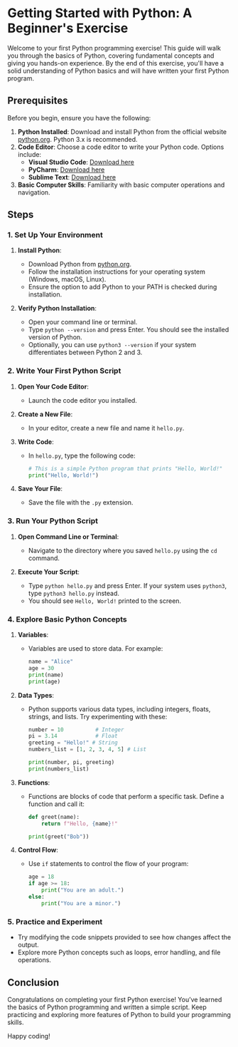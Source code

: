 <!--
ID: PYTHON-BE-001
Tags: [python, beginner, programming, training]
Description: A beginner-level Python exercise focusing on basic programming concepts.
Query: Generate a beginner-level getting started training exercise for python. Display every step of the entire training exercise as a wiki file in a markdown-formatted string that I can copy or download. Make the exercise very positive and detailed. Include all prerequisites and steps. Add a hidden field to the top of the exercise with the following parameters: ID, Tags, Description, Query, Model, Level. Where ID is a unique ID. Where Tags is a list of tags associated with the exercise. Where Description is a short overview of the exercise. Where Query is this query string. Where model is the model and version of the LLM that I'm submitting the query to. Where level is the skill level of this exercise rated as beginner, intermediate, or advanced.
Model: ChatGPT v2
Level: beginner
-->

# Getting Started with Python: A Beginner's Exercise

Welcome to your first Python programming exercise! This guide will walk you through the basics of Python, covering fundamental concepts and giving you hands-on experience. By the end of this exercise, you'll have a solid understanding of Python basics and will have written your first Python program.

## Prerequisites

Before you begin, ensure you have the following:

1. **Python Installed**: Download and install Python from the official website [python.org](https://www.python.org/). Python 3.x is recommended.
2. **Code Editor**: Choose a code editor to write your Python code. Options include:
   - **Visual Studio Code**: [Download here](https://code.visualstudio.com/)
   - **PyCharm**: [Download here](https://www.jetbrains.com/pycharm/download/)
   - **Sublime Text**: [Download here](https://www.sublimetext.com/)
3. **Basic Computer Skills**: Familiarity with basic computer operations and navigation.

## Steps

### 1. **Set Up Your Environment**

1. **Install Python**:
   - Download Python from [python.org](https://www.python.org/downloads/).
   - Follow the installation instructions for your operating system (Windows, macOS, Linux).
   - Ensure the option to add Python to your PATH is checked during installation.

2. **Verify Python Installation**:
   - Open your command line or terminal.
   - Type `python --version` and press Enter. You should see the installed version of Python.
   - Optionally, you can use `python3 --version` if your system differentiates between Python 2 and 3.

### 2. **Write Your First Python Script**

1. **Open Your Code Editor**:
   - Launch the code editor you installed.

2. **Create a New File**:
   - In your editor, create a new file and name it `hello.py`.

3. **Write Code**:
   - In `hello.py`, type the following code:

     ```python
     # This is a simple Python program that prints "Hello, World!"
     print("Hello, World!")
     ```

4. **Save Your File**:
   - Save the file with the `.py` extension.

### 3. **Run Your Python Script**

1. **Open Command Line or Terminal**:
   - Navigate to the directory where you saved `hello.py` using the `cd` command.

2. **Execute Your Script**:
   - Type `python hello.py` and press Enter. If your system uses `python3`, type `python3 hello.py` instead.
   - You should see `Hello, World!` printed to the screen.

### 4. **Explore Basic Python Concepts**

1. **Variables**:
   - Variables are used to store data. For example:

     ```python
     name = "Alice"
     age = 30
     print(name)
     print(age)
     ```

2. **Data Types**:
   - Python supports various data types, including integers, floats, strings, and lists. Try experimenting with these:

     ```python
     number = 10          # Integer
     pi = 3.14            # Float
     greeting = "Hello!" # String
     numbers_list = [1, 2, 3, 4, 5] # List

     print(number, pi, greeting)
     print(numbers_list)
     ```

3. **Functions**:
   - Functions are blocks of code that perform a specific task. Define a function and call it:

     ```python
     def greet(name):
         return f"Hello, {name}!"

     print(greet("Bob"))
     ```

4. **Control Flow**:
   - Use `if` statements to control the flow of your program:

     ```python
     age = 18
     if age >= 18:
         print("You are an adult.")
     else:
         print("You are a minor.")
     ```

### 5. **Practice and Experiment**

- Try modifying the code snippets provided to see how changes affect the output.
- Explore more Python concepts such as loops, error handling, and file operations.

## Conclusion

Congratulations on completing your first Python exercise! You’ve learned the basics of Python programming and written a simple script. Keep practicing and exploring more features of Python to build your programming skills.

Happy coding!

